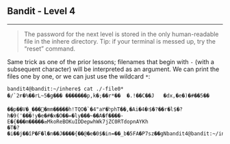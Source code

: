 ## Bandit - Level 4
---
>The password for the next level is stored in the only human-readable file in
>the inhere directory. Tip: if your terminal is messed up, try the “reset”
>command.

Same trick as one of the prior lessons; filenames that begin with `-` (with a
subsequent character) will be interpreted as an argument. We can print the files
one by one, or we can just use the wildcard `*`:
```
bandit4@bandit:~/inhere$ cat ./-file0*
�/`2ғ�%��rL~5�g��� �������p,k�;��r*��	�.!��C��J	�dx,�e�)�#��5��
                                                                       ��p��V�_���ׯ�mm�����h!TQO�`�4"aל�߂phT��,�Ai�4�ו$�?��r�l$�?h�9('���!y�e�#�x�O��=�ly���~��A�f����-E�{���m�����ܗMkoReBOKuIDDepwhWk7jZC0RTdopnAYKh
�T�?�i��j��îP�F�l�n��J����{��@�e�0$�in=��_b�5FA�P7sz��gNbandit4@bandit:~/inhere$
```
